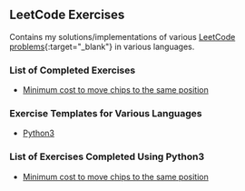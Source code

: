 ## LeetCode Exercises
Contains my solutions/implementations of various [LeetCode problems](https://leetcode.com/problemset/all/){:target="_blank"} in various languages.

### List of Completed Exercises
* [Minimum cost to move chips to the same position](https://leetcode.com/problems/minimum-cost-to-move-chips-to-the-same-position/)

### Exercise Templates for Various Languages
* [Python3](/Python3/template.py)

### List of Exercises Completed Using Python3
* [Minimum cost to move chips to the same position](https://leetcode.com/problems/minimum-cost-to-move-chips-to-the-same-position/)
